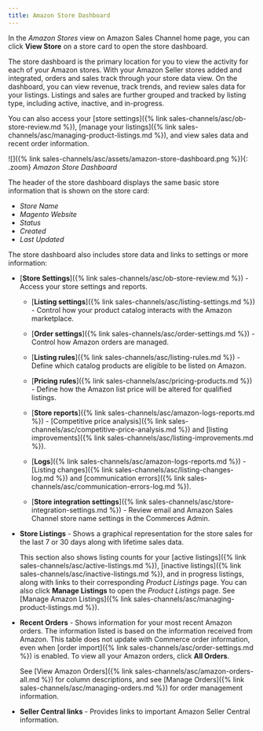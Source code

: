 ```yaml
---
title: Amazon Store Dashboard
---
```



In the _Amazon Stores_ view on Amazon Sales Channel home page, you can click **View Store** on a store card to open the store dashboard.

The store dashboard is the primary location for you to view the activity for each of your Amazon stores. With your Amazon Seller stores added and integrated, orders and sales track through your store data view. On the dashboard, you can view revenue, track trends, and review sales data for your listings. Listings and sales are further grouped and tracked by listing type, including active, inactive, and in-progress.

You can also access your [store settings]({% link sales-channels/asc/ob-store-review.md %}), [manage your listings]({% link sales-channels/asc/managing-product-listings.md %}), and view sales data and recent order information.

![]({% link sales-channels/asc/assets/amazon-store-dashboard.png %}){: .zoom}
_Amazon Store Dashboard_

The header of the store dashboard displays the same basic store information that is shown on the store card:

- _Store Name_
- _Magento Website_
- _Status_
- _Created_
- _Last Updated_

The store dashboard also includes store data and links to settings or more information:

- [**Store Settings**]({% link sales-channels/asc/ob-store-review.md %}) - Access your store settings and reports.

   - [**Listing settings**]({% link sales-channels/asc/listing-settings.md %}) - Control how your product catalog interacts with the Amazon marketplace.

   - [**Order settings**]({% link sales-channels/asc/order-settings.md %}) - Control how Amazon orders are managed.

   - [**Listing rules**]({% link sales-channels/asc/listing-rules.md %}) - Define which catalog products are eligible to be listed on Amazon.

   - [**Pricing rules**]({% link sales-channels/asc/pricing-products.md %}) - Define how the Amazon list price will be altered for qualified listings.

   - [**Store reports**]({% link sales-channels/asc/amazon-logs-reports.md %}) - [Competitive price analysis]({% link sales-channels/asc/competitive-price-analysis.md %}) and [listing improvements]({% link sales-channels/asc/listing-improvements.md %}).

   - [**Logs**]({% link sales-channels/asc/amazon-logs-reports.md %}) - [Listing changes]({% link sales-channels/asc/listing-changes-log.md %}) and [communication errors]({% link sales-channels/asc/communication-errors-log.md %}).

   - [**Store integration settings**]({% link sales-channels/asc/store-integration-settings.md %}) - Review email and Amazon Sales Channel store name settings in the Commerces Admin.

- **Store Listings** - Shows a graphical representation for the store sales for the last 7 or 30 days along with lifetime sales data.

   This section also shows listing counts for your [active listings]({% link sales-channels/asc/active-listings.md %}), [inactive listings]({% link sales-channels/asc/inactive-listings.md %}), and in progress listings, along with links to their corresponding _Product Listings_ page. You can also click **Manage Listings** to open the _Product Listings_ page. See [Manage Amazon Listings]({% link sales-channels/asc/managing-product-listings.md %}).

- **Recent Orders** - Shows information for your most recent Amazon orders. The information listed is based on the information received from Amazon. This table does not update with Commerce order information, even when [order import]({% link sales-channels/asc/order-settings.md %}) is enabled. To view all your Amazon orders, click **All Orders**.

   See [View Amazon Orders]({% link sales-channels/asc/amazon-orders-all.md %}) for column descriptions,  and see [Manage Orders]({% link sales-channels/asc/managing-orders.md %}) for order management information.

- **Seller Central links** - Provides links to important Amazon Seller Central information.
